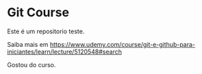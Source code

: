 # Git Course

Este é um repositorio teste.

Saiba mais em https://www.udemy.com/course/git-e-github-para-iniciantes/learn/lecture/5120548#search

Gostou do curso.
